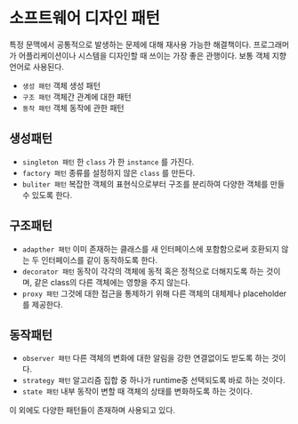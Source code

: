 # 소프트웨어 디자인 패턴

특정 문맥에서 공통적으로 발생하는 문제에 대해 재사용 가능한 해결책이다.
프로그래머가 어플리케이션이나 시스템을 디자인할 때 쓰이는 가장 좋은 관행이다.
보통 객체 지향 언어로 사용된다.

- `생성 패턴` 객체 생성 패턴
- `구조 패턴` 객체간 관계에 대한 패턴
- `동작 패턴` 객체 동작에 관한 패턴

## 생성패턴
- `singleton 패턴` 한 `class` 가 한 `instance` 를 가진다.
- `factory 패턴` 종류를 설정하지 않은 `class` 를 만든다.
- `buliter 패턴` 복잡한 객체의 표현식으로부터 구조를 분리하여 다양한 객체를 만들 수 있도록 한다.

## 구조패턴
- `adapther 패턴` 이미 존재하는 클래스를 새 인터페이스에 포함함으로써 호환되지 않는 두 인터페이스를 같이 동작하도록 한다.
- `decorator 패턴` 동작이 각각의 객체에 동적 혹은 정적으로 더해지도록 하는 것이며, 같은 class의 다른 객체에는 영향을 주지 않는다.
- `proxy 패턴` 그것에 대한 접근을 통제하기 위해 다른 객체의 대체제나 placeholder를 제공한다.

## 동작패턴
- `observer 패턴` 다른 객체의 변화에 대한 알림을 강한 연결없이도 받도록 하는 것이다.
- `strategy 패턴` 알고리즘 집합 중 하나가 runtime중 선택되도록 바로 하는 것이다.
- `state 패턴` 내부 동작이 변할 때 객체의 상태를 변화하도록 하는 것이다.

이 외에도 다양한 패턴들이 존재하며 사용되고 있다.
